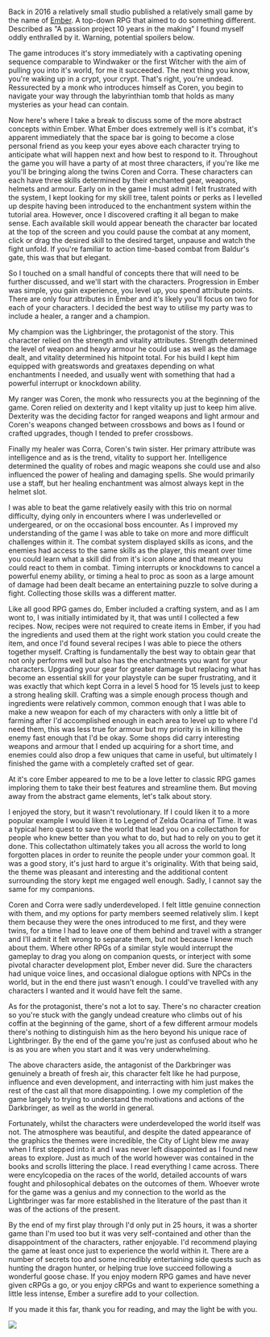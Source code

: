 Back in 2016 a relatively small studio published a relatively small game by the name of [Ember](https://store.steampowered.com/app/339580/Ember/). A top-down RPG that aimed to do something different. Described as "A passion project 10 years in the making" I found myself oddly enthralled by it. Warning, potential spoilers below.

The game introduces it's story immediately with a captivating opening sequence comparable to Windwaker or the first Witcher with the aim of pulling you into it's world, for me it succeeded. The next thing you know, you're waking up in a crypt, your crypt. That's right, you're undead. Ressurected by a monk who introduces himself as Coren, you begin to navigate your way through the labyrinthian tomb that holds as many mysteries as your head can contain. 

Now here's where I take a break to discuss some of the more abstract concepts within Ember. What Ember does extremely well is it's combat, it's apparent immediately that the space bar is going to become a close personal friend as you keep your eyes above each character trying to anticipate what will happen next and how best to respond to it. Throughout the game you will have a party of at most three characters, if you're like me you'll be bringing along the twins Coren and Corra. These characters can each have three skills determined by their enchanted gear, weapons, helmets and armour. Early on in the game I must admit I felt frustrated with the system, I kept looking for my skill tree, talent points or perks as I levelled up despite having been introduced to the enchantment system within the tutorial area. However, once I discovered crafting it all began to make sense. Each available skill would appear beneath the character bar located at the top of the screen and you could pause the combat at any moment, click or drag the desired skill to the desired target, unpause and watch the fight unfold. If you're familiar to action time-based combat from Baldur's gate, this was that but elegant.

So I touched on a small handful of concepts there that will need to be further discussed, and we'll start with the characters. Progression in Ember was simple, you gain experience, you level up, you spend attribute points. There are only four attributes in Ember and it's likely you'll focus on two for each of your characters. I decided the best way to utilise my party was to include a healer, a ranger and a champion. 

My champion was the Lighbringer, the protagonist of the story. This character relied on the strength and vitality attributes. Strength determined the level of weapon and heavy armour he could use as well as the damage dealt, and vitality determined his hitpoint total. For his build I kept him equipped with greatswords and greataxes depending on what enchantments I needed, and usually went with something that had a powerful interrupt or knockdown ability.

My ranger was Coren, the monk who ressurects you at the beginning of the game. Coren relied on dexterity and I kept vitality up just to keep him alive. Dexterity was the deciding factor for ranged weapons and light armour and Coren's weapons changed between crossbows and bows as I found or crafted upgrades, though I tended to prefer crossbows.

Finally my healer was Corra, Coren's twin sister. Her primary attribute was intelligence and as is the trend, vitality to support her. Intelligence determined the quality of robes and magic weapons she could use and also influenced the power of healing and damaging spells. She would primarily use a staff, but her healing enchantment was almost always kept in the helmet slot. 

I was able to beat the game relatively easily with this trio on normal difficulty, dying only in encounters where I was underlevelled or undergeared, or on the occasional boss encounter. As I improved my understanding of the game I was able to take on more and more difficult challenges within it. The combat system displayed skills as icons, and the enemies had access to the same skills as the player, this meant over time you could learn what a skill did from it's icon alone and that meant you could react to them in combat. Timing interrupts or knockdowns to cancel a powerful enemy ability, or timing a heal to proc as soon as a large amount of damage had been dealt became an entertaining puzzle to solve during a fight. Collecting those skills was a different matter.

Like all good RPG games do, Ember included a crafting system, and as I am wont to, I was initially intimidated by it, that was until I collected a few recipes. Now, recipes were not required to create items in Ember, if you had the ingredients and used them at the right work station you could create the item, and once I'd found several recipes I was able to piece the others together myself. Crafting is fundamentally the best way to obtain gear that not only performs well but also has the enchantments you want for your characters. Upgrading your gear for greater damage but replacing what has become an essential skill for your playstyle can be super frustrating, and it was exactly that which kept Corra in a level 5 hood for 15 levels just to keep a strong healing skill. Crafting was a simple enough process though and ingredients were relatively common, common enough that I was able to make a new weapon for each of my characters with only a little bit of farming after I'd accomplished enough in each area to level up to where I'd need them, this was less true for armour but my priority is in killing the enemy fast enough that I'd be okay. Some shops did carry interesting weapons and armour that I ended up acquiring for a short time, and enemies could also drop a few uniques that came in useful, but ultimately I finished the game with a completely crafted set of gear.

At it's core Ember appeared to me to be a love letter to classic RPG games imploring them to take their best features and streamline them. But moving away from the abstract game elements, let's talk about story.

I enjoyed the story, but it wasn't revolutionary. If I could liken it to a more popular example I would liken it to Legend of Zelda Ocarina of Time. It was a typical hero quest to save the world that lead you on a collectathon for people who knew better than you what to do, but had to rely on you to get it done. This collectathon ultimately takes you all across the world to long forgotten places in order to reunite the people under your common goal. It was a good story, it's just hard to argue it's originality. With that being said, the theme was pleasant and interesting and the additional content surrounding the story kept me engaged well enough. Sadly, I cannot say the same for my companions. 

Coren and Corra were sadly underdeveloped. I felt little genuine connection with them, and my options for party members seemed relatively slim. I kept them because they were the ones introduced to me first, and they were twins, for a time I had to leave one of them behind and travel with a stranger and I'll admit it felt wrong to separate them, but not because I knew much about them. Where other RPGs of a similar style would interrupt the gameplay to drag you along on companion quests, or interject with some pivotal character development plot, Ember never did. Sure the characters had unique voice lines, and occasional dialogue options with NPCs in the world, but in the end there just wasn't enough. I could've travelled with any characters I wanted and it would have felt the same.

As for the protagonist, there's not a lot to say. There's no character creation so you're stuck with the gangly undead creature who climbs out of his coffin at the beginning of the game, short of a few different armour models there's nothing to distinguish him as the hero beyond his unique race of Lightbringer. By the end of the game you're just as confused about who he is as you are when you start and it was very underwhelming.

The above characters aside, the antagonist of the Darkbringer was genuinely a breath of fresh air, this character felt like he had purpose, influence and even development, and interracting with him just makes the rest of the cast all that more disappointing. I owe my completion of the game largely to trying to understand the motivations and actions of the Darkbringer, as well as the world in general.

Fortunately, whilst the characters were underdeveloped the world itself was not. The atmosphere was beautiful, and despite the dated appearance of the graphics the themes were incredible, the City of Light blew me away when I first stepped into it and I was never left disappointed as I found new areas to explore. Just as much of the world however was contained in the books and scrolls littering the place. I read everything I came across. There were encylcopedia on the races of the world, detailed accounts of wars fought and philosophical debates on the outcomes of them. Whoever wrote for the game was a genius and my connection to the world as the Lightbringer was far more established in the literature of the past than it was of the actions of the present.

By the end of my first play through I'd only put in 25 hours, it was a shorter game than I'm used too but it was very self-contained and other than the disappointment of the characters, rather enjoyable. I'd recommend playing the game at least once just to experience the world within it. There are a number of secrets too and some incredibly entertaining side quests such as hunting the dragon hunter, or helping true love succeed following a wonderful goose chase. If you enjoy modern RPG games and have never given cRPGs a go, or you enjoy cRPGs and want to experience something a little less intense, Ember a surefire add to your collection. 

If you made it this far, thank you for reading, and may the light be with you.

![](https://i.imgur.com/GGpTNOa.png?1)